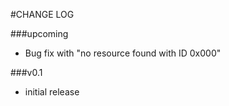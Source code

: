 #CHANGE LOG

###upcoming
* Bug fix with "no resource found with ID 0x000"

###v0.1
	
* initial release
